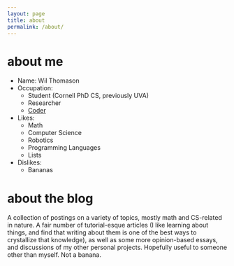 ```yaml
---
layout: page
title: about
permalink: /about/
---
```


# about me

* Name: Wil Thomason
* Occupation:
  * Student (Cornell PhD CS, previously UVA)
  * Researcher
  * [Coder](https://github.com/wbthomason)
* Likes:
  * Math
  * Computer Science
  * Robotics
  * Programming Languages
  * Lists
* Dislikes:
  * Bananas

# about the blog

A collection of postings on a variety of topics, mostly math and CS-related in
nature.
A fair number of tutorial-esque articles (I like learning about things, and
find that writing about them is one of the best ways to crystallize that
knowledge), as well as some more opinion-based essays, and discussions of my
other personal projects.
Hopefully useful to someone other than myself.
Not a banana.

